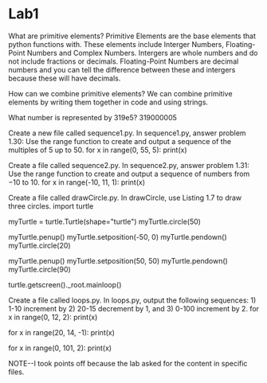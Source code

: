 # Lab1

What are primitive elements? 
Primitive Elements are the base elements that python functions with. These elements include Interger Numbers, Floating-Point Numbers and Complex Numbers. 
Intergers are whole numbers and do not include fractions or decimals.
Floating-Point Numbers are decimal numbers and you can tell the difference between these and intergers because these will have decimals.

How can we combine primitive elements?
We can combine primitive elements by writing them together in code and using strings.

What number is represented by 319e5?
319000005

Create a new file called sequence1.py. In sequence1.py, answer problem 1.30: Use the range function to create and output a sequence of the multiples of 5 up to 50.
for x in range(0, 55, 5):
    print(x)
    
Create a file called sequence2.py. In sequence2.py, answer problem 1.31: Use the range function to create and output a sequence of numbers from −10 to 10.
for x in range(-10, 11, 1):
    print(x)
    
Create a file called drawCircle.py. In drawCircle, use Listing 1.7 to draw three circles.
import turtle

myTurtle = turtle.Turtle(shape="turtle")
myTurtle.circle(50)

myTurtle.penup()
myTurtle.setposition(-50, 0)
myTurtle.pendown()
myTurtle.circle(20)

myTurtle.penup()
myTurtle.setposition(50, 50)
myTurtle.pendown()
myTurtle.circle(90)

turtle.getscreen()._root.mainloop()

Create a file called loops.py. In loops.py, output the following sequences: 1) 1-10 increment by 2) 20-15 decrement by 1, and 3) 0-100 increment by 2.
for x in range(0, 12, 2):
    print(x)

for x in range(20, 14, -1):
    print(x)

for x in range(0, 101, 2):
    print(x)

NOTE--I took points off because the lab asked for the content in specific files.  

